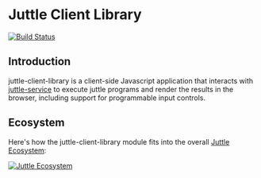 # Juttle Client Library

[![Build Status](https://travis-ci.org/juttle/juttle-client-library.svg)](https://travis-ci.org/juttle/juttle-client-library)

## Introduction

juttle-client-library is a client-side Javascript application that interacts with [juttle-service](https://github.com/juttle/juttle-service) to execute juttle programs and render the results in the browser, including support for programmable input controls.

## Ecosystem

Here's how the juttle-client-library module fits into the overall [Juttle Ecosystem](https://github.com/juttle/juttle/blob/master/docs/juttle_ecosystem.md):

[![Juttle Ecosystem](https://github.com/juttle/juttle/raw/master/docs/images/JuttleEcosystemDiagram.png)](https://github.com/juttle/juttle/blob/master/docs/juttle_ecosystem.md)

